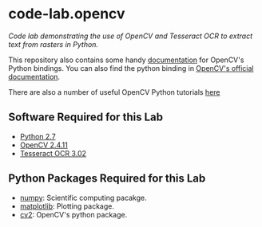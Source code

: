 # code-lab.opencv

*Code lab demonstrating the use of OpenCV and Tesseract OCR to extract text from rasters in Python.*

This repository also contains some handy <a href=https://rawgit.com/richadams8/code-lab.opencv/master/docs/_build/html/index.html target="_blank">documentation</a>
for OpenCV's Python bindings.  You can also find the python binding in <a href=http://docs.opencv.org/ target="_blank">OpenCV's official documentation</a>.

There are also a number of useful OpenCV Python tutorials 
<a href=http://opencv-python-tutroals.readthedocs.org/en/latest/py_tutorials/py_tutorials.html target="_blank">here</a>

## Software Required for this Lab
- <a href=https://www.python.org/downloads/release/python-2710/ target="_blank">Python 2.7</a>
- <a href=http://opencv.org/downloads.html target="_blank">OpenCV 2.4.11</a>
- <a href=https://code.google.com/p/tesseract-ocr/downloads/list target="_blank">Tesseract OCR 3.02</a>

## Python Packages Required for this Lab
- <a href=http://docs.scipy.org/doc/numpy-dev/index.html target="_blank">numpy</a>: Scientific computing pacakge.
- <a href=http://matplotlib.org/ target="_blank">matplotlib</a>: Plotting package.
- <a href=https://rawgit.com/richadams8/code-lab.opencv/master/docs/_build/html/index.html target="_blank">cv2</a>: OpenCV's python package.


